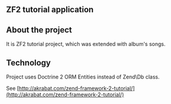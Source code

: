 ZF2 tutorial application
--------------------------------

About the project
--------------------------------
It is ZF2 tutorial project, which was extended with album's songs.


Technology
--------------------------------
Project uses Doctrine 2 ORM Entities instead of Zend\Db class.


See [http://akrabat.com/zend-framework-2-tutorial/](http://akrabat.com/zend-framework-2-tutorial/)
